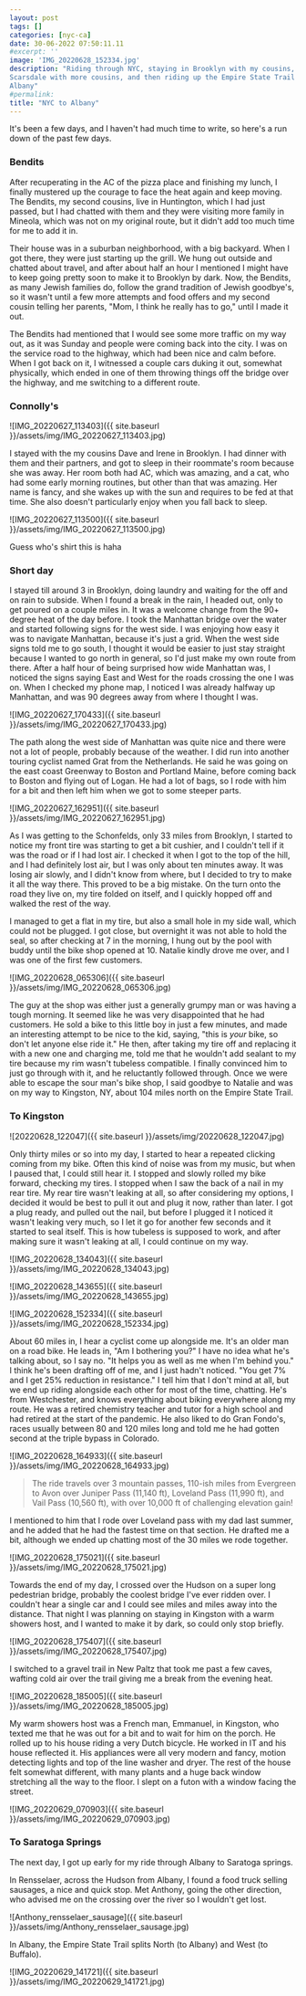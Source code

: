 ```yaml
---
layout: post
tags: []
categories: [nyc-ca]
date: 30-06-2022 07:50:11.11
#excerpt: ''
image: 'IMG_20220628_152334.jpg'
description: "Riding through NYC, staying in Brooklyn with my cousins,
Scarsdale with more cousins, and then riding up the Empire State Trail to
Albany"
#permalink:
title: "NYC to Albany"
---
```


It's been a few days, and I haven't had much time to write, so here's a run down of the past few days.

### Bendits

After recuperating in the AC of the pizza place and finishing my lunch, I finally mustered up the courage to face the heat again and keep moving. The Bendits, my second cousins, live in Huntington, which I had just passed, but I had chatted with them and they were visiting more family in Mineola, which was not on my original route, but it didn't add too much time for me to add it in.

Their house was in a suburban neighborhood, with a big backyard. When I got there, they were just starting up the grill. We hung out outside and chatted about travel, and after about half an hour I mentioned I might have to keep going pretty soon to make it to Brooklyn by dark. Now, the Bendits, as many Jewish families do, follow the grand tradition of Jewish goodbye's, so it wasn't until a few more attempts and food offers and my second cousin telling her parents, "Mom, I think he really has to go," until I made it out.

The Bendits had mentioned that I would see some more traffic on my way out, as it was Sunday and people were coming back into the city. I was on the service road to the highway, which had been nice and calm before. When I got back on it, I witnessed a couple cars duking it out, somewhat physically, which ended in one of them throwing things off the bridge over the highway, and me switching to a different route.

### Connolly's

![IMG_20220627_113403]({{ site.baseurl }}/assets/img/IMG_20220627_113403.jpg)

I stayed with the my cousins Dave and Irene in Brooklyn. I had dinner with them and their partners, and got to sleep in their roommate's room because she was away. Her room both had AC, which was amazing, and a cat, who had some early morning routines, but other than that was amazing. Her name is fancy, and she wakes up with the sun and requires to be fed at that time. She also doesn't particularly enjoy when you fall back to sleep.

![IMG_20220627_113500]({{ site.baseurl }}/assets/img/IMG_20220627_113500.jpg)

Guess who's shirt this is haha

### Short day

I stayed till around 3 in Brooklyn, doing laundry and waiting for the off and on rain to subside. When I found a break in the rain, I headed out, only to get poured on a couple miles in. It was a welcome change from the 90+ degree heat of the day before. I took the Manhattan bridge over the water and started following signs for the west side. I was enjoying how easy it was to navigate Manhattan, because it's just a grid. When the west side signs told me to go south, I thought it would be easier to just stay straight because I wanted to go north in general, so I'd just make my own route from there. After a half hour of being surprised how wide Manhattan was, I noticed the signs saying East and West for the roads crossing the one I was on. When I checked my phone map, I noticed I was already halfway up Manhattan, and was 90 degrees away from where I thought I was.

![IMG_20220627_170433]({{ site.baseurl }}/assets/img/IMG_20220627_170433.jpg)

The path along the west side of Manhattan was quite nice and there were not a lot of people, probably because of the weather. I did run into another touring cyclist named Grat from the Netherlands. He said he was going on the east coast Greenway to Boston and Portland Maine, before coming back to Boston and flying out of Logan. He had a lot of bags, so I rode with him for a bit and then left him when we got to some steeper parts.

![IMG_20220627_162951]({{ site.baseurl }}/assets/img/IMG_20220627_162951.jpg)

As I was getting to the Schonfelds, only 33 miles from Brooklyn, I started to notice my front tire was starting to get a bit cushier, and I couldn't tell if it was the road or if I had lost air. I checked it when I got to the top of the hill, and I had definitely lost air, but I was only about ten minutes away. It was losing air slowly, and I didn't know from where, but I decided to try to make it all the way there. This proved to be a big mistake. On the turn onto the road they live on, my tire folded on itself, and I quickly hopped off and walked the rest of the way.

I managed to get a flat in my tire, but also a small hole in my side wall, which could not be plugged. I got close, but overnight it was not able to hold the seal, so after checking at 7 in the morning, I hung out by the pool with buddy until the bike shop opened at 10. Natalie kindly drove me over, and I was one of the first few customers.

![IMG_20220628_065306]({{ site.baseurl }}/assets/img/IMG_20220628_065306.jpg)

The guy at the shop was either just a generally grumpy man or was having a tough morning. It seemed like he was very disappointed that he had customers. He sold a bike to this little boy in just a few minutes, and made an interesting attempt to be nice to the kid, saying, "this is *your* bike, so don't let anyone else ride it." He then, after taking my tire off and replacing it with a new one and charging me, told me that he wouldn't add sealant to my tire because my rim wasn't tubeless compatible. I finally convinced him to just go through with it, and he reluctantly followed through. Once we were able to escape the sour man's bike shop, I said goodbye to Natalie and was on my way to Kingston, NY, about 104 miles north on the Empire State Trail.

### To Kingston

![20220628_122047]({{ site.baseurl }}/assets/img/20220628_122047.jpg)

Only thirty miles or so into my day, I started to hear a repeated clicking coming from my bike. Often this kind of noise was from my music, but when I paused that, I could still hear it. I stopped and slowly rolled my bike forward, checking my tires. I stopped when I saw the back of a nail in my rear tire. My rear tire wasn't leaking at all, so after considering my options, I decided it would be best to pull it out and plug it now, rather than later. I got a plug ready, and pulled out the nail, but before I plugged it I noticed it wasn't leaking very much, so I let it go for another few seconds and it started to seal itself. This is how tubeless is supposed to work, and after making sure it wasn't leaking at all, I could continue on my way.

![IMG_20220628_134043]({{ site.baseurl }}/assets/img/IMG_20220628_134043.jpg)

![IMG_20220628_143655]({{ site.baseurl }}/assets/img/IMG_20220628_143655.jpg)

![IMG_20220628_152334]({{ site.baseurl }}/assets/img/IMG_20220628_152334.jpg)

About 60 miles in, I hear a cyclist come up alongside me. It's an older man on a road bike. He leads in, "Am I bothering you?" I have no idea what he's talking about, so I say no. "It helps you as well as me when I'm behind you." I think he's been drafting off of me, and I just hadn't noticed. "You get 7% and I get 25% reduction in resistance." I tell him that I don't mind at all, but we end up riding alongside each other for most of the time, chatting. He's from Westchester, and knows everything about biking everywhere along my route. He was a retired chemistry teacher and tutor for a high school and had retired at the start of the pandemic. He also liked to do Gran Fondo's, races usually between 80 and 120 miles long and told me he had gotten second at the triple bypass in Colorado.

![IMG_20220628_164933]({{ site.baseurl }}/assets/img/IMG_20220628_164933.jpg)

> The ride travels over 3 mountain passes, 110-ish miles from Evergreen to Avon over Juniper Pass (11,140 ft), Loveland Pass (11,990 ft), and Vail Pass (10,560 ft), with over 10,000 ft of challenging elevation gain!

I mentioned to him that I rode over Loveland pass with my dad last summer, and he added that he had the fastest time on that section. He drafted me a bit, although we ended up chatting most of the 30 miles we rode  together.

![IMG_20220628_175021]({{ site.baseurl }}/assets/img/IMG_20220628_175021.jpg)

Towards the end of my day, I crossed over the Hudson on a super long pedestrian bridge, probably the coolest bridge I've ever ridden over. I couldn't hear a single car and I could see miles and miles away into the distance. That night I was planning on staying in Kingston with a warm showers host, and I wanted to make it by dark, so could only stop briefly.

![IMG_20220628_175407]({{ site.baseurl }}/assets/img/IMG_20220628_175407.jpg)

I switched to a gravel trail in New Paltz that took me past a few caves, wafting cold air over the trail giving me a break from the evening heat.

![IMG_20220628_185005]({{ site.baseurl }}/assets/img/IMG_20220628_185005.jpg)

My warm showers host was a French man, Emmanuel, in Kingston, who texted me that he was out for a bit and to wait for him on the porch. He rolled up to his house riding a very Dutch bicycle. He worked in IT and his house reflected it. His appliances were all very modern and fancy, motion detecting lights and top of the line washer and dryer. The rest of the house felt somewhat different, with many plants and a huge back window stretching all the way to the floor. I slept on a futon with a window facing the street.

![IMG_20220629_070903]({{ site.baseurl }}/assets/img/IMG_20220629_070903.jpg)

### To Saratoga Springs

The next day, I got up early for my ride through Albany to Saratoga springs.

In Rensselaer, across the Hudson from Albany, I found a food truck selling sausages, a nice and quick stop. Met Anthony, going the other direction, who advised me on the crossing over the river so I wouldn't get lost.

![Anthony_rensselaer_sausage]({{ site.baseurl }}/assets/img/Anthony_rensselaer_sausage.jpg)

In Albany, the Empire State Trail splits North (to Albany) and West (to Buffalo).

![IMG_20220629_141721]({{ site.baseurl }}/assets/img/IMG_20220629_141721.jpg)
